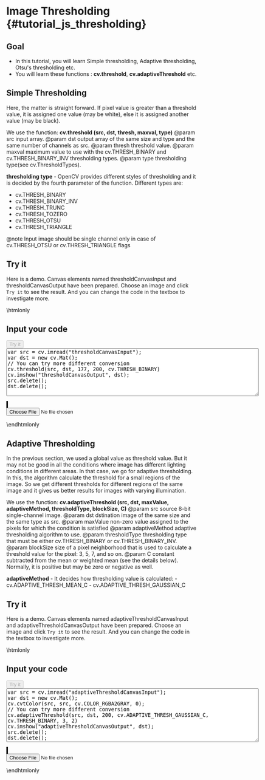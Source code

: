 Image Thresholding {#tutorial_js_thresholding}
==================

Goal
----

-   In this tutorial, you will learn Simple thresholding, Adaptive thresholding, Otsu's thresholding
    etc.
-   You will learn these functions : **cv.threshold**, **cv.adaptiveThreshold** etc.

Simple Thresholding
-------------------

Here, the matter is straight forward. If pixel value is greater than a threshold value, it is
assigned one value (may be white), else it is assigned another value (may be black). 

We use the function: **cv.threshold (src, dst, thresh, maxval, type)**
@param src    input array.
@param dst    output array of the same size and type and the same number of channels as src. 
@param thresh threshold value.
@param maxval maximum value to use with the cv.THRESH_BINARY and cv.THRESH_BINARY_INV thresholding types. 
@param type   thresholding type(see cv.ThresholdTypes).

**thresholding type** - OpenCV provides different styles of thresholding and it is decided
by the fourth parameter of the function. Different types are:

-   cv.THRESH_BINARY
-   cv.THRESH_BINARY_INV
-   cv.THRESH_TRUNC
-   cv.THRESH_TOZERO
-   cv.THRESH_OTSU
-   cv.THRESH_TRIANGLE

@note Input image should be single channel only in case of cv.THRESH_OTSU or cv.THRESH_TRIANGLE flags

Try it
------

Here is a demo. Canvas elements named thresholdCanvasInput and thresholdCanvasOutput have been prepared. Choose an image and 
click `Try it` to see the result. And you can change the code in the textbox to investigate more.

\htmlonly
<!DOCTYPE html>
<head>
<style>
canvas {
    border: 1px solid black;
}
.err{
    color: red;
}
</style>
</head>
<body>
<div id="thresholdCodeArea">
<h2>Input your code</h2>
<button id="thresholdTryIt" disabled="true" onclick="thresholdExecuteCode()">Try it</button><br>
<textarea rows="8" cols="80" id="thresholdTestCode" spellcheck="false">
var src = cv.imread("thresholdCanvasInput");
var dst = new cv.Mat();
// You can try more different conversion
cv.threshold(src, dst, 177, 200, cv.THRESH_BINARY)
cv.imshow("thresholdCanvasOutput", dst);
src.delete();
dst.delete();
</textarea>
<p class="err" id="thresholdErr"></p>
</div>
<div id="thresholdShowcase">
    <div>
        <canvas id="thresholdCanvasInput"></canvas>
        <canvas id="thresholdCanvasOutput"></canvas>
    </div>
    <input type="file" id="thresholdInput" name="file" />
</div>
<script src="utils.js"></script>
<script async src="opencv.js" id="opencvjs"></script>
<script>
function thresholdExecuteCode() {
    var thresholdText = document.getElementById("thresholdTestCode").value;
    try {
        eval(thresholdText);
        document.getElementById("thresholdErr").innerHTML = " ";
    } catch(err) {
        document.getElementById("thresholdErr").innerHTML = err;
    }
}

loadImageToCanvas("lena.jpg", "thresholdCanvasInput");
var thresholdInputElement = document.getElementById("thresholdInput");
thresholdInputElement.addEventListener("change", thresholdHandleFiles, false);
function thresholdHandleFiles(e) {
    var thresholdUrl = URL.createObjectURL(e.target.files[0]);
    loadImageToCanvas(thresholdUrl, "thresholdCanvasInput");
}
</script>
</body>
\endhtmlonly

Adaptive Thresholding
---------------------

In the previous section, we used a global value as threshold value. But it may not be good in all
the conditions where image has different lighting conditions in different areas. In that case, we go
for adaptive thresholding. In this, the algorithm calculate the threshold for a small regions of the
image. So we get different thresholds for different regions of the same image and it gives us better
results for images with varying illumination.

We use the function: **cv.adaptiveThreshold (src, dst, maxValue, adaptiveMethod, thresholdType, blockSize, C)**
@param src             source 8-bit single-channel image.
@param dst             dstination image of the same size and the same type as src. 
@param maxValue        non-zero value assigned to the pixels for which the condition is satisfied
@param adaptiveMethod  adaptive thresholding algorithm to use.
@param thresholdType   thresholding type that must be either cv.THRESH_BINARY or cv.THRESH_BINARY_INV.
@param blockSize       size of a pixel neighborhood that is used to calculate a threshold value for the pixel: 3, 5, 7, and so on.
@param C               constant subtracted from the mean or weighted mean (see the details below). Normally, it is positive but may be zero or negative as well.

**adaptiveMethod** - It decides how thresholding value is calculated:
    -   cv.ADAPTIVE_THRESH_MEAN_C 
    -   cv.ADAPTIVE_THRESH_GAUSSIAN_C 

Try it
------

Here is a demo. Canvas elements named adaptiveThresholdCanvasInput and adaptiveThresholdCanvasOutput have been prepared. Choose an image and
click `Try it` to see the result. And you can change the code in the textbox to investigate more.

\htmlonly
<!DOCTYPE html>
<head>
<style>
canvas {
    border: 1px solid black;
}
</style>
</head>
<body>
<div id="adaptiveThresholdCodeArea">
<h2>Input your code</h2>
<button id="adaptiveThresholdTryIt" disabled="true" onclick="adaptiveThresholdExecuteCode()">Try it</button><br>
<textarea rows="9" cols="80" id="adaptiveThresholdTestCode" spellcheck="false">
var src = cv.imread("adaptiveThresholdCanvasInput");
var dst = new cv.Mat();
cv.cvtColor(src, src, cv.COLOR_RGBA2GRAY, 0);
// You can try more different conversion
cv.adaptiveThreshold(src, dst, 200, cv.ADAPTIVE_THRESH_GAUSSIAN_C, cv.THRESH_BINARY, 3, 2)
cv.imshow("adaptiveThresholdCanvasOutput", dst);
src.delete();
dst.delete();
</textarea>
<p class="err" id="adaptiveThresholdErr"></p>
</div>
<div id="adaptiveThresholdShowcase">
    <div>
        <canvas id="adaptiveThresholdCanvasInput"></canvas>
        <canvas id="adaptiveThresholdCanvasOutput"></canvas>
    </div>
    <input type="file" id="adaptiveThresholdInput" name="file" />
</div>
<script>
function adaptiveThresholdExecuteCode() {
    var adaptiveThresholdText = document.getElementById("adaptiveThresholdTestCode").value;
    try {
        eval(adaptiveThresholdText);
        document.getElementById("adaptiveThresholdErr").innerHTML = " ";
    } catch(err) {
        document.getElementById("adaptiveThresholdErr").innerHTML = err;
    }
}

loadImageToCanvas("lena.jpg", "adaptiveThresholdCanvasInput");
var adaptiveThresholdInputElement = document.getElementById("adaptiveThresholdInput");
adaptiveThresholdInputElement.addEventListener("change", adaptiveThresholdHandleFiles, false);
function adaptiveThresholdHandleFiles(e) {
    var adaptiveThresholdUrl = URL.createObjectURL(e.target.files[0]);
    loadImageToCanvas(adaptiveThresholdUrl, "adaptiveThresholdCanvasInput");
}
function onReady() {
    document.getElementById("thresholdTryIt").disabled = false;
    document.getElementById("adaptiveThresholdTryIt").disabled = false;
}
if (typeof cv !== 'undefined') {
    onReady();
} else {
    document.getElementById("opencvjs").onload = onReady;
}
</script>
</body>
\endhtmlonly
